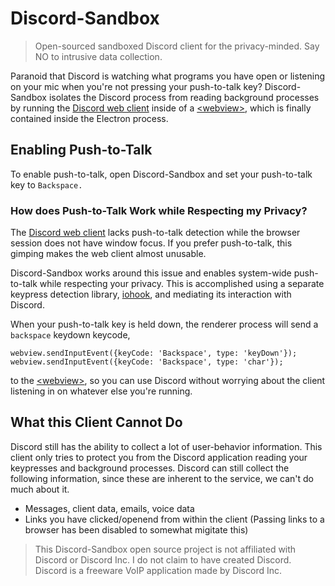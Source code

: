 # Discord-Sandbox
> Open-sourced sandboxed Discord client for the privacy-minded. Say NO to intrusive data collection.


Paranoid that Discord is watching what programs you have open or listening on your mic when you're not pressing your push-to-talk key? Discord-Sandbox isolates the Discord process from reading background processes by running the [Discord web client](https://discordapp.com/) inside of a [\<webview>](https://developer.chrome.com/apps/tags/webview), which is finally contained inside the Electron process.

## Enabling Push-to-Talk
To enable push-to-talk, open Discord-Sandbox and set your push-to-talk key to `Backspace.` 

### How does Push-to-Talk Work while Respecting my Privacy?

The [Discord web client](https://discordapp.com/) lacks push-to-talk detection while the browser session does not have window focus. If you prefer push-to-talk, this gimping makes the web client almost unusable.

Discord-Sandbox works around this issue and enables system-wide push-to-talk while respecting your privacy. This is accomplished using a separate keypress detection library, [iohook](https://www.npmjs.com/package/iohook), and mediating its interaction with Discord.

When your push-to-talk key is held down, the renderer process will send a `backspace` keydown keycode,

`
webview.sendInputEvent({keyCode: 'Backspace', type: 'keyDown'});
webview.sendInputEvent({keyCode: 'Backspace', type: 'char'});
`

to the [\<webview>](https://developer.chrome.com/apps/tags/webview), so you can use Discord without worrying about the client listening in on whatever else you're running.


## What this Client Cannot Do
Discord still has the ability to collect a lot of user-behavior information. This client only tries to protect you from the Discord application reading your keypresses and background processes.
Discord can still collect the following information, since these are inherent to the service, we can't do much about it.

- Messages, client data, emails, voice data
- Links you have clicked/openend from within the client (Passing links to a browser has been disabled to somewhat migitate this)

> This Discord-Sandbox open source project is not affiliated with Discord or Discord Inc. I do not claim to have created Discord. Discord is a freeware VoIP application made by Discord Inc.